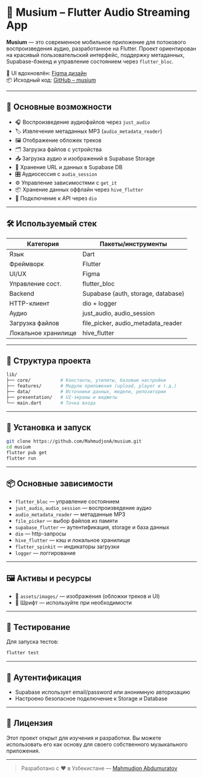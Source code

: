 # 🎵 Musium – Flutter Audio Streaming App

**Musium** — это современное мобильное приложение для потокового воспроизведения аудио, разработанное на Flutter. Проект ориентирован на красивый пользовательский интерфейс, поддержку метаданных, Supabase-бэкенд и управление состоянием через `flutter_bloc`.

🎨 UI вдохновлён: [Figma дизайн](https://www.figma.com/design/WmYVCEvZmE4wMT506ehbuH/Musium?node-id=0-1&p=f&t=EoC3Oi6htSKEHv41-0)  
📦 Исходный код: [GitHub – musium](https://github.com/MahmudjonA/musium.git)

---

## 🚀 Основные возможности

- 🎧 Воспроизведение аудиофайлов через `just_audio`
- 🏷 Извлечение метаданных MP3 (`audio_metadata_reader`)
- 🖼 Отображение обложек треков
- 🗂 Загрузка файлов с устройства
- 📤 Загрузка аудио и изображений в Supabase Storage
- 🧾 Хранение URL и данных в Supabase DB
- 🎛 Аудиосессия с `audio_session`
- ⚙ Управление зависимостями с `get_it`
- 📦 Хранение данных оффлайн через `hive_flutter`
- 📡 Подключение к API через `dio`

---

## 🛠 Используемый стек

| Категория         | Пакеты/инструменты                      |
|------------------|-----------------------------------------|
| Язык             | Dart                                    |
| Фреймворк        | Flutter                                 |
| UI/UX            | Figma                                   |
| Управление сост. | flutter_bloc                            |
| Backend          | Supabase (auth, storage, database)      |
| HTTP-клиент      | dio + logger                            |
| Аудио            | just_audio, audio_session               |
| Загрузка файлов  | file_picker, audio_metadata_reader      |
| Локальное хранилище | hive_flutter                         |

---

## 📂 Структура проекта

```bash
lib/
├── core/           # Константы, утилиты, базовые настройки
├── features/       # Модули приложения (upload, player и т.д.)
├── data/           # Источники данных, модели, репозитории
├── presentation/   # UI-экраны и виджеты
└── main.dart       # Точка входа
````

---

## 📱 Установка и запуск

```bash
git clone https://github.com/MahmudjonA/musium.git
cd musium
flutter pub get
flutter run
```

---

## 📦 Основные зависимости

* `flutter_bloc` — управление состоянием
* `just_audio`, `audio_session` — воспроизведение аудио
* `audio_metadata_reader` — метаданные MP3
* `file_picker` — выбор файлов из памяти
* `supabase_flutter` — аутентификация, storage и база данных
* `dio` — http-запросы
* `hive_flutter` — кэш и локальное хранилище
* `flutter_spinkit` — индикаторы загрузки
* `logger` — логгирование

---

## 🖼 Активы и ресурсы

* 📁 `assets/images/` — изображения (обложки треков и UI)
* 🎨 Шрифт — используйте при необходимости

---

## 🧪 Тестирование

Для запуска тестов:

```bash
flutter test
```

---

## 🔐 Аутентификация

* Supabase использует email/password или анонимную авторизацию
* Настроено безопасное подключение к Storage и Database

---

## 📜 Лицензия

Этот проект открыт для изучения и разработки. Вы можете использовать его как основу для своего собственного музыкального приложения.

---

> Разработано с ❤️ в Узбекистане — [Mahmudjon Abdumuratov](https://github.com/MahmudjonA)
